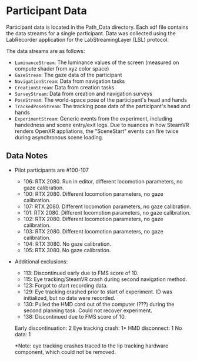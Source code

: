 # Participant Data

Participant data is located in the Path_Data directory. Each xdf file contains the data streams for a single participant. Data was collected using the LabRecorder application for the LabStreamingLayer (LSL) protocol. 

The data streams are as follows:
- `LuminanceStream`: The luminance values of the screen (measured on compute shader from xyz color space)
- `GazeStream`: The gaze data of the participant
- `NavigationStream`: Data from navigation tasks
- `CreationStream`: Data from creation tasks
- `SurveyStream`: Data from creation and navigation surveys
- `PoseStream`: The world-space pose of the participant's head and hands
- `TrackedPoseStream`: The tracking pose data of the participant's head and hands
- `ExperimentStream`: Generic events from the experiment, including handedness and scene entry/exit logs. Due to nuances in how SteamVR renders OpenXR appliations, the "SceneStart" events can fire twice during asynchronous scene loading. 


## Data Notes

- Pilot participants are #100-107
    - 106: RTX 2080. Run in editor, different locomotion parameters, no gaze calibration.
    - 100: RTX 2080. Different locomotion parameters, no gaze calibration.
    - 107: RTX 2080. Different locomotion parameters, no gaze calibration.
    - 101: RTX 2080. Different locomotion parameters, no gaze calibration.
    - 102: RTX 2080. Different locomotion parameters, no gaze calibration.
    - 103: RTX 2080. Different locomotion parameters, no gaze calibration.
    - 104: RTX 3080. No gaze calibration.
    - 105: RTX 3080. No gaze calibration.

- Additional exclusions: 
    - 113: Discontinued early due to FMS score of 10. 
    - 115: Eye tracking/SteamVR crash during second navigation method.
    - 123: Forgot to start recording data.
    - 129: Eye tracking crashed prior to start of experiment. ID was initialized, but no data were recorded. 
    - 130: Pulled the HMD cord out of the computer (???) during the second planning task. Could not recover experiment. 
    - 138: Discontinued due to FMS score of 10. 

    Early discontinuation: 2
    Eye tracking crash: 1*
    HMD disconnect: 1
    No data: 1

   *Note: eye tracking crashes traced to the lip tracking hardware component, which could not be removed.
